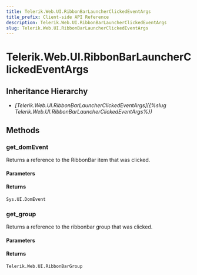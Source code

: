 ```yaml
---
title: Telerik.Web.UI.RibbonBarLauncherClickedEventArgs
title_prefix: Client-side API Reference
description: Telerik.Web.UI.RibbonBarLauncherClickedEventArgs
slug: Telerik.Web.UI.RibbonBarLauncherClickedEventArgs
---
```


# Telerik.Web.UI.RibbonBarLauncherClickedEventArgs

## Inheritance Hierarchy

* *[Telerik.Web.UI.RibbonBarLauncherClickedEventArgs]({%slug Telerik.Web.UI.RibbonBarLauncherClickedEventArgs%})*


## Methods

### get_domEvent

Returns a reference to the RibbonBar item that was clicked.

#### Parameters

#### Returns

`Sys.UI.DomEvent` 
### get_group

Returns a reference to the ribbonbar group that was clicked.

#### Parameters

#### Returns

`Telerik.Web.UI.RibbonBarGroup`


